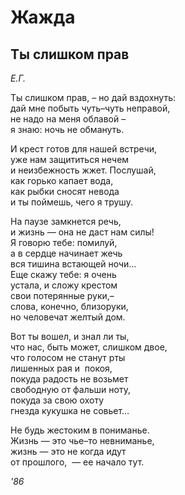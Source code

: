 # Жажда  

## Ты слишком прав

*Е.Г.*

Ты слишком прав, &#8211; но&nbsp;дай вздохнуть:  
дай мне побыть чуть&#8211;чуть неправой,  
не надо на&nbsp;меня облавой &#8211;  
я знаю: ночь не&nbsp;обмануть.  

И  крест готов для нашей встречи,  
уже нам защититься нечем  
и неизбежность жжет. Послушай,  
как горько капает вода,  
как рыбки сносят невода  
и ты&nbsp;поймешь, чего я&nbsp;трушу.  

На паузе замкнется речь,  
и жизнь&nbsp;&mdash; она не&nbsp;даст нам силы!  
Я говорю тебе: помилуй,  
а в&nbsp;сердце начинает жечь  
вся тишина встающей ночи&hellip;  
Еще скажу тебе: я&nbsp;очень  
устала, и&nbsp;сложу крестом  
свои потерянные руки,&#8211;  
слова, конечно, близоруки,  
но человечат желтый&nbsp;дом.  

Вот ты&nbsp;вошел, и&nbsp;знал&nbsp;ли&nbsp;ты,  
что&nbsp;нас, быть может, слишком двое,  
что голосом не&nbsp;станут рты  
лишенных рая и&nbsp; покоя,  
покуда радость  не&nbsp;возьмет  
свободную от&nbsp;фальши ноту,  
покуда за&nbsp;свою охоту  
гнезда кукушка не&nbsp;совьет&hellip;  

Не будь жестоким в&nbsp;пониманье.  
Жизнь&nbsp;&mdash; это чье&#8211;то невниманье,  
жизнь&nbsp;&mdash; это не&nbsp;когда идут  
от прошлого, &nbsp;&mdash; ее&nbsp;начало&nbsp;тут.

*'86*